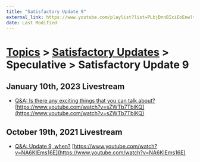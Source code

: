 ```yaml
---
title: "Satisfactory Update 9"
external_link: https://www.youtube.com/playlist?list=PLbjDnnBIxiEoEnwlt8CGTgTcPFQVZWpmx
date: Last Modified
---
```

# [Topics](../../../topics.md) > [Satisfactory Updates](../../../topics/satisfactory-updates.md) > Speculative > Satisfactory Update 9

## January 10th, 2023 Livestream
* [Q&A: Is there any exciting things that you can talk about?](../../../transcriptions/yt-sZWTb7TbIKQ.md) [https://www.youtube.com/watch?v=sZWTb7TbIKQ](https://www.youtube.com/watch?v=sZWTb7TbIKQ)

## October 19th, 2021 Livestream
* [Q&A: Update 9, when?](../../../transcriptions/yt-NA6KIEms16E.md) [https://www.youtube.com/watch?v=NA6KIEms16E](https://www.youtube.com/watch?v=NA6KIEms16E)
